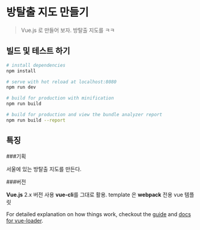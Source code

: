 # 방탈출 지도 만들기

> Vue.js 로 만들어 보자. 방탈출 지도를 ㅋㅋ

## 빌드 및 테스트 하기

``` bash
# install dependencies
npm install

# serve with hot reload at localhost:8080
npm run dev

# build for production with minification
npm run build

# build for production and view the bundle analyzer report
npm run build --report
```

## 특징

###기획

서울에 있는 방탈출 지도를 만든다.

###버전

**Vue.js** 2.x 버전 사용
**vue-cli**를 그대로 활용. template 은 **webpack** 전용 vue 템플릿


For detailed explanation on how things work, checkout the [guide](http://vuejs-templates.github.io/webpack/) and [docs for vue-loader](http://vuejs.github.io/vue-loader).
